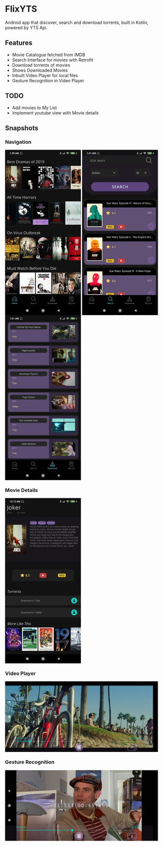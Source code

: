 # FlixYTS
Android app that discover, search and download torrents, built in Kotlin, powered by YTS Api.

## Features
 - Movie Catalogue fetched from IMDB
 - Search Interface for movies with Retrofit 
 - Download torrents of movies 
 - Shows Downloaded Movies
 - Inbuilt Video Player for local files
 - Gesture Recognition in Video Player
 
 ## TODO 
  - Add movies to My List
  - Implement youtube view with Movie details
  
## Snapshots
### Navigation
<a href="url"><img src="/Home.jpg.jpg" align="center"  width="250" ></a>
<a href="url"><img src="/Search.jpg.jpg" align="center"  width="250" ></a>
<a href="url"><img src="/Downloads.jpg" align="center"  width="250" ></a>

### Movie Details
<a href="url"><img src="/Movie_details.jpg" align="center"  width="250" ></a>

### Video Player
<a href="url"><img src="/Video Player.jpg" align="center"  width="600" ></a>

### Gesture Recognition
<a href="url"><img src="/Gesture Recognition.jpg" margin-top="10" align="center"  width="600" ></a>
